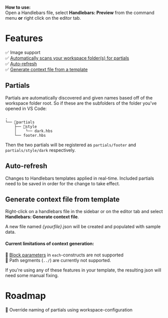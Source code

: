 **How to use:**\
Open a Handlebars file, select **Handlebars: Preview** from the command menu **or** right click on the editor tab.

# Features

✅ Image support\
✅ [Automatically scans your workspace folder(s) for partials](#partials)\
✅ [Auto-refresh](#auto-refresh)\
✅ [Generate context file from a template](#generate-context-file-from-template)

## Partials
Partials are automatically discovered and given names based off of the workspace folder root. So if these are the subfolders of the folder you've opened in VS Code:
```
.
└── 📁partials
    ├── 📁style
    │    └── dark.hbs
    └── footer.hbs
```
Then the two partials will be registered as `partials/footer` and `partials/style/dark` respectively.

## Auto-refresh
Changes to Handlebars templates applied in real-time. Included partials need to be saved in order for the change to take effect.

## Generate context file from template
Right-click on a handlebars file in the sidebar or on the editor tab and select **Handlebars: Generate context file**.

A new file named _{yourfile}_.json will be created and populated with sample data.

#### Current limitations of context generation:
🙁 [Block parameters](https://handlebarsjs.com/block_helpers.html#block-params) in `each`-constructs are not supported\
🙁 Path segments (`../`) are currently not supported.

If you're using any of these features in your template, the resulting json will need some manual fixing.

# Roadmap

📍 Override naming of partials using workspace-configuration
